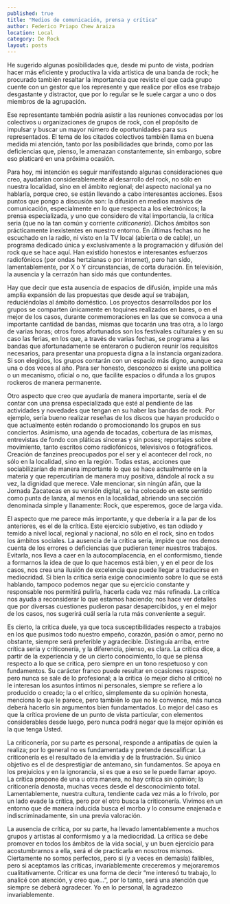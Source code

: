 ```yaml
---
published: true
title: "Medios de comunicación, prensa y crítica"
author: Federico Priapo Chew Araiza
location: Local
category: De Rock
layout: posts
---
```


He sugerido algunas posibilidades que, desde mi punto de vista, podrían hacer más eficiente y productiva la vida artística de una banda de rock; he procurado también resaltar la importancia que reviste el que cada grupo cuente con un gestor que los represente y que realice por ellos ese trabajo desgastante y distractor, que por lo regular se le suele cargar a uno o dos miembros de la agrupación.

Ese representante también podría asistir a las reuniones convocadas por los colectivos u organizaciones de grupos de rock, con el propósito de impulsar y buscar un mayor número de oportunidades para sus representados. El tema de los citados colectivos también llama en buena medida mi atención, tanto por las posibilidades que brinda, como por las deficiencias que, pienso, le amenazan constantemente, sin embargo, sobre eso platicaré en una próxima ocasión.

Para hoy, mi intención es seguir manifestando algunas consideraciones que creo, ayudarían considerablemente al desarrollo del rock, no sólo en nuestra localidad, sino en el ámbito regional; del aspecto nacional ya no hablaría, porque creo, se están llevando a cabo interesantes acciones. Esos puntos que pongo a discusión son: la difusión en medios masivos de comunicación, especialmente en lo que respecta a los electrónicos; la prensa especializada, y uno que considero de vital importancia, la crítica seria (que no la tan común y corriente _criticonería_). Dichos ámbitos son prácticamente inexistentes en nuestro entorno. En últimas fechas no he escuchado en la radio, ni visto en la TV local (abierta o de cable), un programa dedicado única y exclusivamente a la programación y difusión del rock que se hace aquí. Han existido honestos e interesantes esfuerzos radiofónicos (por ondas hertzianas o por internet), pero han sido, lamentablemente, por X o Y circunstancias, de corta duración. En televisión, la ausencia y la cerrazón han sido más que contundentes.

Hay que decir que esta ausencia de espacios de difusión, impide una más amplia expansión de las propuestas que desde aquí se trabajan, reduciéndolas al ámbito doméstico. Los proyectos desarrollados por los grupos se comparten únicamente en toquines realizados en bares, o en el mejor de los casos, durante conmemoraciones en las que se convoca a una importante cantidad de bandas, mismas que tocarán una tras otra, a lo largo de varias horas; otros foros afortunados son los festivales culturales y en su caso las ferias, en los que, a través de varias fechas, se programa a las bandas que afortunadamente se enteraron o pudieron reunir los requisitos necesarios, para presentar una propuesta digna a la instancia organizadora. Si son elegidos, los grupos contarán con un espacio más digno, aunque sea una o dos veces al año. Para ser honesto, desconozco si existe una política o un mecanismo, oficial o no, que facilite espacios o difunda a los grupos rockeros de manera permanente.

Otro aspecto que creo que ayudaría de manera importante, sería el de contar con una prensa especializada que esté al pendiente de las actividades y novedades que tengan en su haber las bandas de rock. Por ejemplo, sería bueno realizar reseñas de los discos que hayan producido o que actualmente estén rodando o promocionando los grupos en sus conciertos. Asimismo, una agenda de tocadas, cobertura de las mismas, entrevistas de fondo con pláticas sinceras y sin poses; reportajes sobre el movimiento, tanto escritos como radiofónicos, televisivos o fotográficos. Creación de fanzines preocupados por el ser y el acontecer del rock, no sólo en la localidad, sino en la región. Todas estas, acciones que sociabilizarían de manera importante lo que se hace actualmente en la materia y que repercutirían de manera muy positiva, dándole al rock a su vez, la dignidad que merece. Vale mencionar, sin ningún afán, que la Jornada Zacatecas en su versión digital, se ha colocado en este sentido como punta de lanza, al menos en la localidad, abriendo una sección denominada simple y llanamente: Rock, que esperemos, goce de larga vida.

El aspecto que me parece más importante, y que debería ir a la par de los anteriores, es el de la crítica. Este ejercicio subjetivo, es tan odiado y temido a nivel local, regional y nacional, no sólo en el rock, sino en todos los ámbitos sociales. La ausencia de la crítica seria, impide que nos demos cuenta de los errores o deficiencias que pudieran tener nuestros trabajos. Evitarla, nos lleva a caer en la autocomplacencia, en el conformismo, tiende a formarnos la idea de que lo que hacemos está bien, y en el peor de los casos, nos crea una ilusión de excelencia que puede llegar a traducirse en mediocridad. Si bien la crítica seria exige conocimiento sobre lo que se está hablando, tampoco podemos negar que su ejercicio constante y responsable nos permitirá pulirla, hacerla cada vez más refinada. La crítica nos ayuda a reconsiderar lo que estamos haciendo; nos hace ver detalles que por diversas cuestiones pudieron pasar desapercibidos, y en el mejor de los casos, nos sugerirá cuál sería la ruta más conveniente a seguir.

Es cierto, la crítica duele, ya que toca susceptibilidades respecto a trabajos en los que pusimos todo nuestro empeño, corazón, pasión o amor, perno no obstante, siempre será preferible y agradecible. Distinguía arriba, entre crítica seria y criticonería, y la diferencia, pienso, es clara. La crítica dice, a partir de la experiencia y de un cierto conocimiento, lo que se piensa respecto a lo que se critica, pero siempre en un tono respetuoso y con fundamentos. Su carácter franco puede resultar en ocasiones rasposo, pero nunca se sale de lo profesional; a la crítica (o mejor dicho al crítico) no le interesan los asuntos íntimos ni personales, siempre se refiere a lo producido o creado; la o el crítico, simplemente da su opinión honesta, menciona lo que le parece, pero también lo que no le convence, más nunca deberá hacerlo sin argumentos bien fundamentados. Lo mejor del caso es que la crítica proviene de un punto de vista particular, con elementos considerables desde luego, pero nunca podrá negar que la mejor opinión es la que tenga Usted.

La criticonería, por su parte es personal, responde a antipatías de quien la realiza; por lo general no es fundamentada y pretende descalificar. La criticonería es el resultado de la envidia y de la frustración. Su único objetivo es el de desprestigiar de antemano, sin fundamentos. Se apoya en los prejuicios y en la ignorancia, si es que a eso se le puede llamar apoyo. La crítica propone de una u otra manera, no hay crítica sin opinión; la criticonería denosta, muchas veces desde el desconocimiento total. Lamentablemente, nuestra cultura, tendiente cada vez más a lo frívolo, por un lado evade la crítica, pero por el otro busca la criticonería. Vivimos en un entorno que de manera inducida busca el morbo y lo consume enajenada e indiscriminadamente, sin una previa valoración.
    
La ausencia de crítica, por su parte, ha llevado lamentablemente a muchos grupos y artistas al conformismo y a la mediocridad. La crítica se debe promover en todos los ámbitos de la vida social, y un buen ejercicio para acostumbrarnos a ella, será el de practicarla en nosotros mismos. Ciertamente no somos perfectos, pero si (y a veces en demasía) falibles, pero si aceptamos las críticas, invariablemente creceremos y mejoraremos cualitativamente. Criticar es una forma de decir “me interesó tu trabajo, lo analicé con atención, y creo que…”, por lo tanto, será una atención que siempre se deberá agradecer. Yo en lo personal, la agradezco invariablemente.
